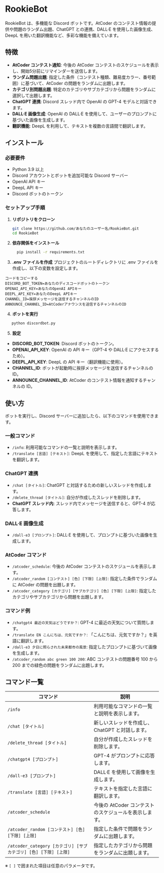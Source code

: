 # RookieBot

RookieBot は、多機能な Discord ボットです。AtCoder のコンテスト情報の提供や問題のランダム出題、ChatGPT との連携、DALL·E を使用した画像生成、DeepL を用いた翻訳機能など、多彩な機能を備えています。

## 特徴

- **AtCoder コンテスト通知**: 今後の AtCoder コンテストのスケジュールを表示し、開始5分前にリマインダーを送信します。
- **ランダム問題出題**: 指定した条件（コンテスト種類、難易度カラー、番号範囲）に基づいて、AtCoder の問題をランダムに出題します。
- **カテゴリ別問題出題**: 特定のカテゴリやサブカテゴリから問題をランダムに選択して出題します。
- **ChatGPT 連携**: Discord スレッド内で OpenAI の GPT-4 モデルと対話できます。
- **DALL·E 画像生成**: OpenAI の DALL·E を使用して、ユーザーのプロンプトに基づいた画像を生成します。
- **翻訳機能**: DeepL を利用して、テキストを複数の言語間で翻訳します。

## インストール

### 必要要件

- Python 3.9 以上
- Discord アカウントとボットを追加可能な Discord サーバー
- OpenAI API キー
- DeepL API キー
- Discord ボットのトークン

### セットアップ手順

1. **リポジトリをクローン**

   ```bash
   git clone https://github.com/あなたのユーザー名/RookieBot.git
   cd RookieBot
   ```
2. **依存関係をインストール**
   ```bash
     pip install -r requirements.txt
   ```
3. **.env ファイルを作成**
プロジェクトのルートディレクトリに .env ファイルを作成し、以下の変数を設定します。

```env
コードをコピーする
DISCORD_BOT_TOKEN=あなたのディスコードボットのトークン
OPENAI_API_KEY=あなたのOpenAI APIキー
DEEPL_API_KEY=あなたのDeepL APIキー
CHANNEL_ID=挨拶メッセージを送信するチャンネルのID
ANNOUNCE_CHANNEL_ID=AtCoderアナウンスを送信するチャンネルのID
```

4. **ボットを実行**
```bash
   python discordbot.py
```

5. **設定**
- **DISCORD_BOT_TOKEN**: Discord ボットのトークン。
- **OPENAI_API_KEY**: OpenAI の API キー（GPT-4 や DALL·E にアクセスするため）。
- **DEEPL_API_KEY**: DeepL の API キー（翻訳機能に使用）。
- **CHANNEL_ID**: ボットが起動時に挨拶メッセージを送信するチャンネルの ID。
- **ANNOUNCE_CHANNEL_ID**: AtCoder のコンテスト情報を通知するチャンネルの ID。

## 使い方

ボットを実行し、Discord サーバーに追加したら、以下のコマンドを使用できます。


### 一般コマンド

- `/info`: 利用可能なコマンドの一覧と説明を表示します。
- `/translate [言語] [テキスト]`: DeepL を使用して、指定した言語にテキストを翻訳します。

### ChatGPT 連携

- `/chat [タイトル]`: ChatGPT と対話するための新しいスレッドを作成します。
- `/delete_thread [タイトル]`: 自分が作成したスレッドを削除します。
- **ChatGPT スレッド内**: スレッド内でメッセージを送信すると、GPT-4 が応答します。

### DALL·E 画像生成

- `/dall-e3 [プロンプト]`: DALL·E を使用して、プロンプトに基づいた画像を生成します。

### AtCoder コマンド

- `/atcoder_schedule`: 今後の AtCoder コンテストのスケジュールを表示します。
- `/atcoder_random [コンテスト] [色] [下限] [上限]`: 指定した条件でランダムに AtCoder の問題を出題します。
- `/atcoder_category [カテゴリ] [サブカテゴリ] [色] [下限] [上限]`: 指定したカテゴリやサブカテゴリから問題を出題します。

### コマンド例

- `/chatgpt4 最近の天気はどうですか？`: GPT-4 に最近の天気について質問します。
- `/translate EN こんにちは、元気ですか？`: 「こんにちは、元気ですか？」を英語に翻訳します。
- `/dall-e3 夕日に照らされた未来都市の風景`: 指定したプロンプトに基づいて画像を生成します。
- `/atcoder_random abc green 100 200`: ABC コンテストの問題番号 100 から 200 までの緑色の問題をランダムに出題します。

## コマンド一覧

| コマンド                                                         | 説明                                                         |
|------------------------------------------------------------------|--------------------------------------------------------------|
| `/info`                                                          | 利用可能なコマンドの一覧と説明を表示します。                 |
| `/chat [タイトル]`                                               | 新しいスレッドを作成し、ChatGPT と対話します。               |
| `/delete_thread [タイトル]`                                      | 自分が作成したスレッドを削除します。                         |
| `/chatgpt4 [プロンプト]`                                         | GPT-4 がプロンプトに応答します。                             |
| `/dall-e3 [プロンプト]`                                          | DALL·E を使用して画像を生成します。                          |
| `/translate [言語] [テキスト]`                                   | テキストを指定した言語に翻訳します。                         |
| `/atcoder_schedule`                                              | 今後の AtCoder コンテストのスケジュールを表示します。        |
| `/atcoder_random [コンテスト] [色] [下限] [上限]`                | 指定した条件で問題をランダムに出題します。                   |
| `/atcoder_category [カテゴリ] [サブカテゴリ] [色] [下限] [上限]` | 指定したカテゴリから問題をランダムに出題します。            |

※ `[ ]` で囲まれた項目は任意のパラメータです。

<!-- 
## 貢献

貢献は大歓迎です！問題の報告や機能の提案、プルリクエストなど、お気軽にご参加ください。


## ライセンス

このプロジェクトは MIT ライセンスの下で公開されています。詳細は [LICENSE](LICENSE) ファイルをご覧ください。
-->
